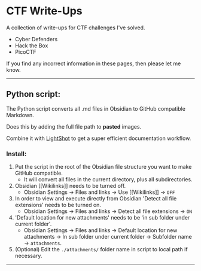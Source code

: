 # CTF Write-Ups
A collection of write-ups for CTF challenges I've solved.

- Cyber Defenders
- Hack the Box
- PicoCTF

If you find any incorrect information in these pages, then please let me know.  

---
## Python script:
The Python script converts all .md files in Obsidian to GitHub compatible Markdown.

Does this by adding the full file path to **pasted** images.

Combine it with [LightShot](https://app.prntscr.com/en/index.html) to get a super efficient documentation workflow.

### Install:
1. Put the script in the root of the Obsidian file structure you want to make GitHub compatible.
	- It will convert all files in the current directory, plus all subdirectories.
2. Obsidian \[\[Wikilinks]] needs to be turned off.
	- Obsidian Settings -> Files and links -> Use \[\[Wikilinks]] -> `OFF`
3. In order to view and execute directly from Obsidian 'Detect all file extensions' needs to be turned on.
	- Obsidian Settings -> Files and links -> Detect all file extensions -> `ON`
4. 'Default location for new attachments' needs to be 'in sub folder under current folder'.
	- Obsidian Settings -> Files and links -> Default location for new attachments -> In sub folder under current folder -> Subfolder name -> `attachments`.
5. (Optional) Edit the `./attachments/` folder name in script to local path if necessary.

---